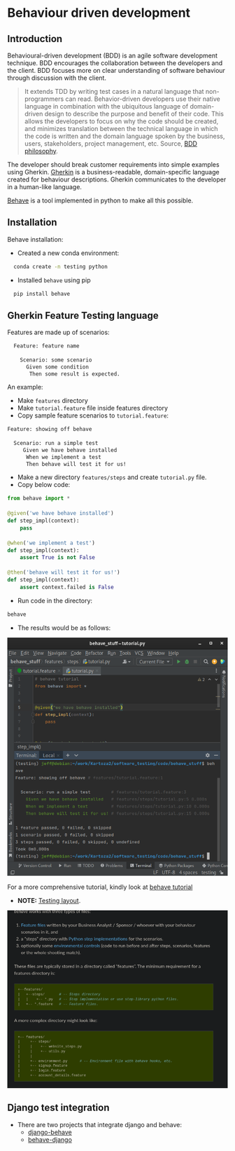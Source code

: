 
# Behaviour driven development

## Introduction

Behavioural-driven development (BDD) is an agile software development technique.
BDD encourages the collaboration between the developers and the client.
BDD focuses more on clear understanding of software behaviour through discussion with the client.

> It extends TDD by writing test cases in a natural language that non-programmers can read.
> Behavior-driven developers use their native language in combination with the ubiquitous language of domain-driven design to describe the purpose and benefit of their code.
> This allows the developers to focus on why the code should be created,
> and minimizes translation between the technical language in which the code is written and the domain language spoken by the business, users, stakeholders, project management, etc.
> Source, [BDD philosophy](https://behave.readthedocs.io/en/latest/philosophy/).

The developer should break customer requirements into simple examples using Gherkin.
[Gherkin](https://cucumber.io/docs/gherkin/reference/) is a business-readable,
domain-specific language created for behaviour descriptions.
Gherkin communicates to the developer in a human-like language.

[Behave](https://behave.readthedocs.io/en/latest/) is a tool implemented in python to make all this possible.


## Installation

Behave installation:

- Created a new conda environment:
```bash
  conda create -n testing python
```

- Installed `behave` using pip
```bash
  pip install behave
```

## Gherkin Feature Testing language

Features are made up of scenarios:
```Gherkin
  Feature: feature name
	  
    Scenario: some scenario
      Given some condition
       Then some result is expected.
```

An example:

- Make `features` directory
- Make `tutorial.feature` file inside features directory
- Copy sample feature scenarios to `tutorial.feature`:
```Gherkin
Feature: showing off behave

  Scenario: run a simple test
     Given we have behave installed
      When we implement a test
      Then behave will test it for us!
```

- Make a new directory `features/steps` and create `tutorial.py` file.
- Copy below code:
```python
from behave import *

@given('we have behave installed')
def step_impl(context):
    pass

@when('we implement a test')
def step_impl(context):
    assert True is not False

@then('behave will test it for us!')
def step_impl(context):
    assert context.failed is False
```

- Run code in the directory:
```bash 
behave
```

- The results would be as follows:

![behave results](./img/testing-bdd-behave-1.png)

For a more comprehensive tutorial, kindly look at [behave tutorial](https://behave.readthedocs.io/en/latest/tutorial/)

- **NOTE:** [Testing layout](https://behave.readthedocs.io/en/latest/gherkin/).

![Testing layout](./img/testing-bdd-behave-2.png)

## Django test integration

- There are two projects that integrate django and behave:
	- [django-behave](https://github.com/django-behave/django-behave/blob/master/README.md#how-to-use)
    - [behave-django](https://behave-django.readthedocs.io/en/latest/installation.html)
